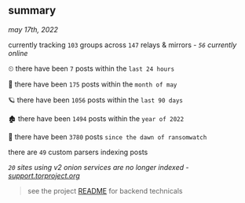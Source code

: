 
## summary
_may 17th, 2022_

currently tracking `103` groups across `147` relays & mirrors - _`56` currently online_

⏲ there have been `7` posts within the `last 24 hours`

🦈 there have been `175` posts within the `month of may`

🪐 there have been `1056` posts within the `last 90 days`

🏚 there have been `1494` posts within the `year of 2022`

🦕 there have been `3780` posts `since the dawn of ransomwatch`

there are `49` custom parsers indexing posts

_`20` sites using v2 onion services are no longer indexed - [support.torproject.org](https://support.torproject.org/onionservices/v2-deprecation/)_

> see the project [README](https://github.com/thetanz/ransomwatch#ransomwatch--) for backend technicals
